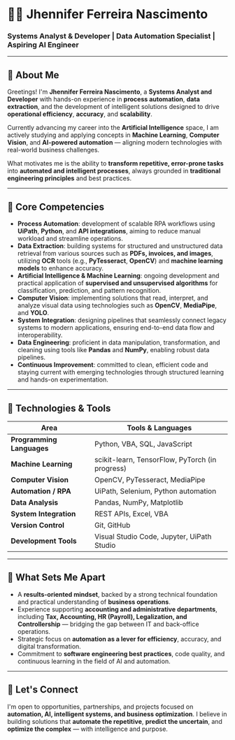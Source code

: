 

# 👩‍💻 Jhennifer Ferreira Nascimento

### Systems Analyst & Developer | Data Automation Specialist | Aspiring AI Engineer

---

## 📌 About Me

Greetings! I'm **Jhennifer Ferreira Nascimento**, a **Systems Analyst and Developer** with hands-on experience in **process automation**, **data extraction**, and the development of intelligent solutions designed to drive **operational efficiency**, **accuracy**, and **scalability**.

Currently advancing my career into the **Artificial Intelligence** space, I am actively studying and applying concepts in **Machine Learning**, **Computer Vision**, and **AI-powered automation** — aligning modern technologies with real-world business challenges.

What motivates me is the ability to **transform repetitive, error-prone tasks** into **automated and intelligent processes**, always grounded in **traditional engineering principles** and best practices.

---

## 💼 Core Competencies

* **Process Automation**: development of scalable RPA workflows using **UiPath**, **Python**, and **API integrations**, aiming to reduce manual workload and streamline operations.
* **Data Extraction**: building systems for structured and unstructured data retrieval from various sources such as **PDFs, invoices, and images**, utilizing **OCR** tools (e.g., **PyTesseract**, **OpenCV**) and **machine learning models** to enhance accuracy.
* **Artificial Intelligence & Machine Learning**: ongoing development and practical application of **supervised and unsupervised algorithms** for classification, prediction, and pattern recognition.
* **Computer Vision**: implementing solutions that read, interpret, and analyze visual data using technologies such as **OpenCV**, **MediaPipe**, and **YOLO**.
* **System Integration**: designing pipelines that seamlessly connect legacy systems to modern applications, ensuring end-to-end data flow and interoperability.
* **Data Engineering**: proficient in data manipulation, transformation, and cleaning using tools like **Pandas** and **NumPy**, enabling robust data pipelines.
* **Continuous Improvement**: committed to clean, efficient code and staying current with emerging technologies through structured learning and hands-on experimentation.

---

## 🧠 Technologies & Tools

| Area                      | Tools & Languages                               |
| ------------------------- | ----------------------------------------------- |
| **Programming Languages** | Python, VBA, SQL, JavaScript   |
| **Machine Learning**      | scikit-learn, TensorFlow, PyTorch (in progress) |
| **Computer Vision**       | OpenCV, PyTesseract, MediaPipe                  |
| **Automation / RPA**      | UiPath, Selenium, Python automation             |
| **Data Analysis**         | Pandas, NumPy, Matplotlib                       |
| **System Integration**    | REST APIs, Excel, VBA                           |
| **Version Control**       | Git, GitHub                                     |
| **Development Tools**     | Visual Studio Code, Jupyter, UiPath Studio      |

---

## 🎯 What Sets Me Apart

* A **results-oriented mindset**, backed by a strong technical foundation and practical understanding of **business operations**.
* Experience supporting **accounting and administrative departments**, including **Tax, Accounting, HR (Payroll), Legalization, and Controllership** — bridging the gap between IT and back-office operations.
* Strategic focus on **automation as a lever for efficiency**, accuracy, and digital transformation.
* Commitment to **software engineering best practices**, code quality, and continuous learning in the field of AI and automation.

---

## 🤝 Let's Connect

I'm open to opportunities, partnerships, and projects focused on **automation, AI, intelligent systems, and business optimization**. I believe in building solutions that **automate the repetitive**, **predict the uncertain**, and **optimize the complex** — with intelligence and purpose.

